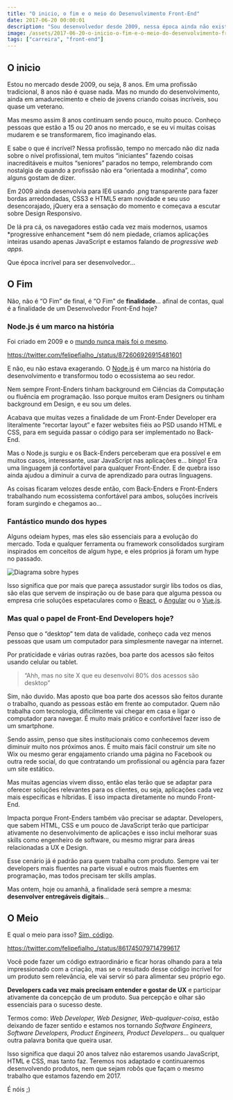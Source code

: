 ```yaml
---
title: "O inicio, o fim e o meio do Desenvolvimento Front-End"
date: 2017-06-20 00:00:01
description: "Sou desenvolvedor desde 2009, nessa época ainda não existia o termo Front-End Developer e essa profissão passou por diversas mudanças desde então"
image: /assets/2017-06-20-o-inicio-o-fim-e-o-meio-do-desenvolvimento-front-end.png
tags: ["carreira", "front-end"]
---
```


## O inicio

Estou no mercado desde 2009, ou seja, 8 anos. Em uma profissão tradicional, 8 anos não é quase nada. Mas no mundo do desenvolvimento, ainda em amadurecimento e cheio de jovens criando coisas incríveis, sou quase um veterano.

Mas mesmo assim 8 anos continuam sendo pouco, muito pouco. Conheço pessoas que estão a 15 ou 20 anos no mercado, e se eu vi muitas coisas mudarem e se transformarem, fico imaginando elas.

E sabe o que é incrível? Nessa profissão, tempo no mercado não diz nada sobre o nível profissional, tem muitos “iniciantes” fazendo coisas inacreditáveis e muitos “seniores” parados no tempo, relembrando com nostalgia de quando a profissão não era “orientada a modinha”, como alguns gostam de dizer.

Em 2009 ainda desenvolvia para IE6 usando .png transparente para fazer bordas arredondadas, CSS3 e HTML5 eram novidade e seu uso desencorajado, jQuery era a sensação do momento e começava a escutar sobre Design Responsivo.

De lá pra cá, os navegadores estão cada vez mais modernos, usamos *progressive enhancement *sem dó nem piedade, criamos aplicações inteiras usando apenas JavaScript e estamos falando de *progressive web apps.*

Que época incrível para ser desenvolvedor…

## O Fim

Não, não é “O Fim” de final, é “O Fim” de **finalidade**… afinal de contas, qual é a finalidade de um Desenvolvedor Front-End hoje?

### Node.js é um marco na história

Foi criado em 2009 e o [mundo nunca mais foi o mesmo](https://twitter.com/felipefialho_/status/872606926915481601).

https://twitter.com/felipefialho_/status/872606926915481601

E não, eu não estava exagerando. O [Node.js](https://nodejs.org/en/) é um marco na história do desenvolvimento e transformou todo o ecossistema ao seu redor.

Nem sempre Front-Enders tinham background em Ciências da Computação ou fluência em programação. Isso porque muitos eram Designers ou tinham background em Design, e eu sou um deles.

Acabava que muitas vezes a finalidade de um Front-Ender Developer era literalmente “recortar layout” e fazer websites fiéis ao PSD usando HTML e CSS, para em seguida passar o código para ser implementado no Back-End.

Mas o Node.js surgiu e os Back-Enders perceberam que era possível e em muitos casos, interessante, usar JavaScript nas aplicações e… bingo! Era uma linguagem já confortável para qualquer Front-Ender. E de quebra isso ainda ajudou a diminuir a curva de aprendizado para outras linguagens.

As coisas ficaram velozes desde então, com Back-Enders e Front-Enders trabalhando num ecossistema confortável para ambos, soluções incríveis foram surgindo e chegamos ao…

### Fantástico mundo dos hypes

Alguns odeiam hypes, mas eles são essenciais para a evolução do mercado. Toda e qualquer ferramenta ou framework consolidados surgiram inspirados em conceitos de algum hype, e eles próprios já foram um hype no passado.

![Diagrama sobre hypes](assets/hypes.png)

Isso significa que por mais que pareça assustador surgir libs todos os dias, são elas que servem de inspiração ou de base para que alguma pessoa ou empresa crie soluções espetaculares como o [React](https://facebook.github.io/react/), o [Angular](https://angular.io/) ou o [Vue.js](https://vuejs.org/).

### Mas qual o papel de Front-End Developers hoje?

Penso que o “desktop” tem data de validade, conheço cada vez menos pessoas que usam um computador para simplesmente navegar na internet.

Por praticidade e várias outras razões, boa parte dos acessos são feitos usando celular ou tablet.

> “Ahh, mas no site X que eu desenvolvi 80% dos acessos são desktop”

Sim, não duvido. Mas aposto que boa parte dos acessos são feitos durante o trabalho, quando as pessoas estão em frente ao computador. Quem não trabalha com tecnologia, dificilmente vai chegar em casa e ligar o computador para navegar. É muito mais prático e confortável fazer isso de um smartphone.

Sendo assim, penso que sites institucionais como conhecemos devem diminuir muito nos próximos anos. É muito mais fácil construir um site no Wix ou mesmo gerar engajamento criando uma página no Facebook ou outra rede social, do que contratando um profissional ou agência para fazer um site estático.

Mas muitas agencias vivem disso, então elas terão que se adaptar para oferecer soluções relevantes para os clientes, ou seja, aplicações cada vez mais especificas e híbridas. E isso impacta diretamente no mundo Front-End.

Impacta porque Front-Enders também vão precisar se adaptar. Developers, que sabem HTML, CSS e um pouco de JavaScript terão que participar ativamente no desenvolvimento de aplicações e isso inclui melhorar suas skills como engenheiro de software, ou mesmo migrar para áreas relacionadas a UX e Design.

Esse cenário já é padrão para quem trabalha com produto. Sempre vai ter developers mais fluentes na parte visual e outros mais fluentes em programação, mas todos precisam ter skills amplas.

Mas ontem, hoje ou amanhã, a finalidade será sempre a mesma: **desenvolver entregáveis digitais**…

## O Meio

E qual o meio para isso? [Sim, código](https://twitter.com/felipefialho_/status/861745079714799617).

https://twitter.com/felipefialho_/status/861745079714799617

Você pode fazer um código extraordinário e ficar horas olhando para a tela impressionado com a criação, mas se o resultado desse código incrível for um produto sem relevância, ele vai servir só para alimentar seu próprio ego.

**Developers cada vez mais precisam entender e gostar de UX** e participar ativamente da concepção de um produto. Sua percepção e olhar são essenciais para o sucesso deste.

Termos como: *Web Developer, Web Designer, Web-qualquer-coisa*, estão deixando de fazer sentido e estamos nos tornando *Software Engineers, Software Developers, Product Engineers, Product Developers*… ou qualquer outra palavra bonita que queira usar.

Isso significa que daqui 20 anos talvez não estaremos usando JavaScript, HTML e CSS, mas tanto faz. Teremos nos adaptado e continuaremos desenvolvendo produtos, nem que sejam robôs que façam o mesmo trabalho que estamos fazendo em 2017.

É nóis ;)
